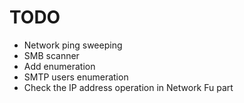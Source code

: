 # TODO

- Network ping sweeping
- SMB scanner
- Add enumeration
- SMTP users enumeration
- Check the IP address operation in Network Fu part


